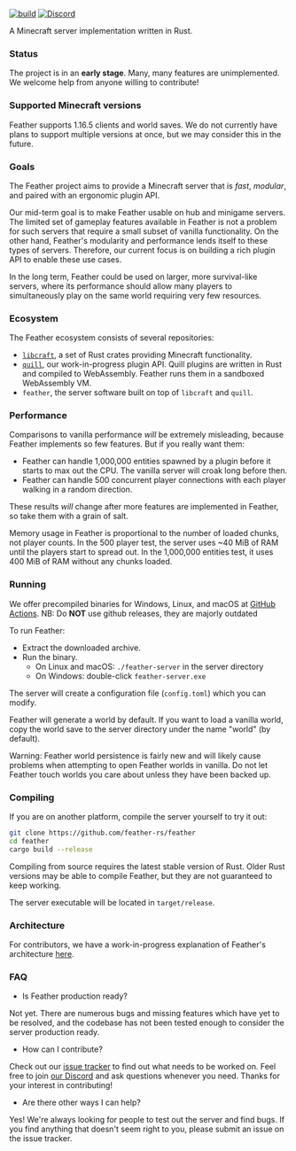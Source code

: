 [![build](https://github.com/feather-rs/feather/workflows/build/badge.svg)](https://github.com/feather-rs/feather/actions)
[![Discord](https://img.shields.io/discord/619316022800809995?logo=discord)](https://discordapp.com/invite/4eYmK69)

A Minecraft server implementation written in Rust.

### Status

The project is in an **early stage**. Many, many features are unimplemented. We welcome help from anyone willing to contribute!

### Supported Minecraft versions

Feather supports 1.16.5 clients and world saves. We do not currently have plans to support multiple versions at once, but
we may consider this in the future.

### Goals

The Feather project aims to provide a Minecraft server that is _fast_, _modular_, and paired with an ergonomic plugin API.

Our mid-term goal is to make Feather usable on hub and minigame servers. The limited set of gameplay features available in Feather
is not a problem for such servers that require a small subset of vanilla functionality. On the other hand, Feather's modularity
and performance lends itself to these types of servers. Therefore, our current focus is
on building a rich plugin API to enable these use cases.

In the long term, Feather could be used on larger, more survival-like servers, where its performance should allow many players to simultaneously play on the same world requiring very few resources.

### Ecosystem

The Feather ecosystem consists of several repositories:
* [`libcraft`](https://github.com/feather-rs/feather/tree/main/libcraft), a set of Rust crates providing Minecraft functionality.
* [`quill`](https://github.com/feather-rs/feather/tree/main/quill), our work-in-progress plugin API. Quill plugins are written in Rust and compiled to WebAssembly. Feather runs them in a sandboxed WebAssembly VM.
* `feather`, the server software built on top of `libcraft` and `quill`.

### Performance

Comparisons to vanilla performance _will_ be extremely misleading, because Feather implements so few features. But if you really want them:

* Feather can handle 1,000,000 entities spawned by a plugin before it starts to max out the CPU. The vanilla server will croak long before then.
* Feather can handle 500 concurrent player connections with each player walking in a random direction.

These results _will_ change after more features are implemented in Feather, so take them with a grain of salt.

Memory usage in Feather is proportional to the number of loaded chunks, not player counts. In the 500 player test, the server uses ~40 MiB of RAM
until the players start to spread out. In the 1,000,000 entities test, it uses 400 MiB of RAM without any chunks loaded.

### Running
We offer precompiled binaries for Windows, Linux, and macOS at [GitHub Actions](https://github.com/feather-rs/feather/actions/workflows/main.yml).
NB: Do **NOT** use github releases, they are majorly outdated

To run Feather:
* Extract the downloaded archive.
* Run the binary.
  * On Linux and macOS: `./feather-server` in the server directory
  * On Windows: double-click `feather-server.exe`
  
The server will create a configuration file (`config.toml`) which you can modify.

Feather will generate a world by default. If you want to load a vanilla world,
copy the world save to the server directory under the name "world" (by default).

Warning: Feather world persistence is fairly new and will likely cause problems
when attempting to open Feather worlds in vanilla. Do not let Feather touch worlds
you care about unless they have been backed up.

### Compiling
If you are on another platform, compile the server yourself to try it out:
```bash
git clone https://github.com/feather-rs/feather
cd feather
cargo build --release
```

Compiling from source requires the latest stable version of Rust. Older Rust versions may be able
to compile Feather, but they are not guaranteed to keep working.

The server executable will be located in `target/release`.

### Architecture

For contributors, we have a work-in-progress explanation of Feather's architecture [here](docs/architecture.md).

### FAQ

* Is Feather production ready?

Not yet. There are numerous bugs and missing features which have yet to be resolved,
and the codebase has not been tested enough to consider the server production ready.

* How can I contribute?

Check out our [issue tracker](https://github.com/feather-rs/feather/issues) to find out what needs to be worked on. Feel free
to join [our Discord](https://discordapp.com/invite/4eYmK69) and ask questions whenever you need. Thanks for your interest in contributing!

* Are there other ways I can help?

Yes! We're always looking for people to test out the server and find bugs. If you find anything that doesn't
seem right to you, please submit an issue on the issue tracker.
